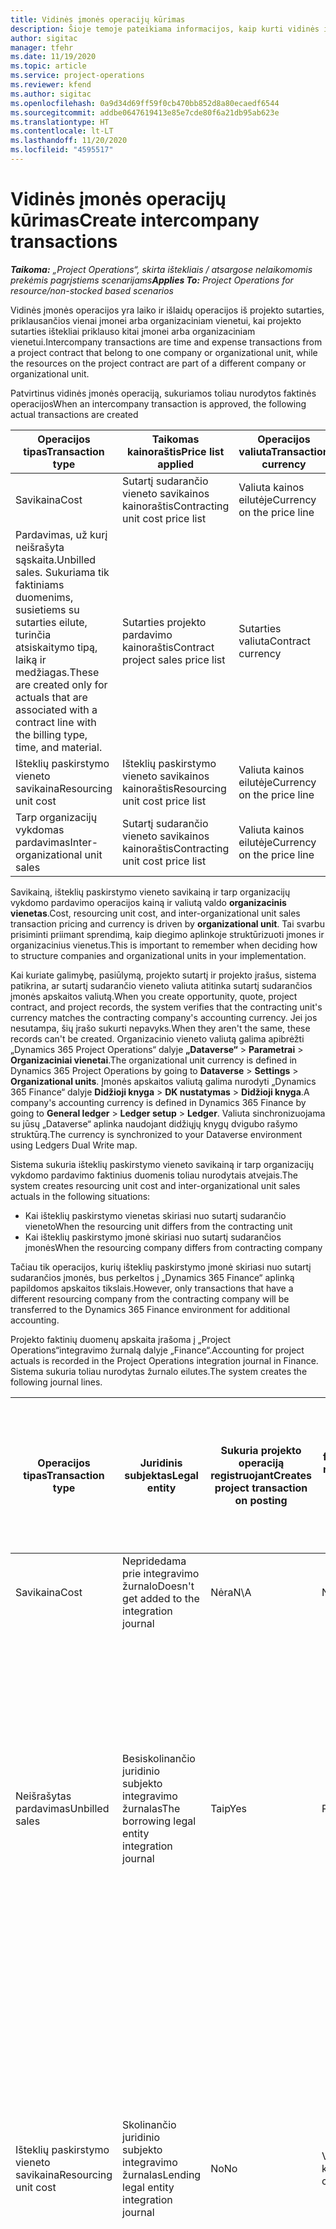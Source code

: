 ```yaml
---
title: Vidinės įmonės operacijų kūrimas
description: Šioje temoje pateikiama informacijos, kaip kurti vidinės įmonės operacijas.
author: sigitac
manager: tfehr
ms.date: 11/19/2020
ms.topic: article
ms.service: project-operations
ms.reviewer: kfend
ms.author: sigitac
ms.openlocfilehash: 0a9d34d69ff59f0cb470bb852d8a80ecaedf6544
ms.sourcegitcommit: addbe0647619413e85e7cde80f6a21db95ab623e
ms.translationtype: HT
ms.contentlocale: lt-LT
ms.lasthandoff: 11/20/2020
ms.locfileid: "4595517"
---
```

# <a name="create-intercompany-transactions"></a><span data-ttu-id="f1e4e-103">Vidinės įmonės operacijų kūrimas</span><span class="sxs-lookup"><span data-stu-id="f1e4e-103">Create intercompany transactions</span></span>

<span data-ttu-id="f1e4e-104">_**Taikoma:** „Project Operations“, skirta ištekliais / atsargose nelaikomomis prekėmis pagrįstiems scenarijams_</span><span class="sxs-lookup"><span data-stu-id="f1e4e-104">_**Applies To:** Project Operations for resource/non-stocked based scenarios_</span></span>

<span data-ttu-id="f1e4e-105">Vidinės įmonės operacijos yra laiko ir išlaidų operacijos iš projekto sutarties, priklausančios vienai įmonei arba organizaciniam vienetui, kai projekto sutarties ištekliai priklauso kitai įmonei arba organizaciniam vienetui.</span><span class="sxs-lookup"><span data-stu-id="f1e4e-105">Intercompany transactions are time and expense transactions from a project contract that belong to one company or organizational unit, while the resources on the project contract are part of a different company or organizational unit.</span></span>

<span data-ttu-id="f1e4e-106">Patvirtinus vidinės įmonės operaciją, sukuriamos toliau nurodytos faktinės operacijos</span><span class="sxs-lookup"><span data-stu-id="f1e4e-106">When an intercompany transaction is approved, the following actual transactions are created</span></span>

| <span data-ttu-id="f1e4e-107">**Operacijos tipas**</span><span class="sxs-lookup"><span data-stu-id="f1e4e-107">**Transaction type**</span></span> | <span data-ttu-id="f1e4e-108">**Taikomas kainoraštis**</span><span class="sxs-lookup"><span data-stu-id="f1e4e-108">**Price list applied**</span></span> | <span data-ttu-id="f1e4e-109">**Operacijos valiuta**</span><span class="sxs-lookup"><span data-stu-id="f1e4e-109">**Transaction currency**</span></span> |
| --- | --- | --- |
| <span data-ttu-id="f1e4e-110">Savikaina</span><span class="sxs-lookup"><span data-stu-id="f1e4e-110">Cost</span></span> | <span data-ttu-id="f1e4e-111">Sutartį sudarančio vieneto savikainos kainoraštis</span><span class="sxs-lookup"><span data-stu-id="f1e4e-111">Contracting unit cost price list</span></span> | <span data-ttu-id="f1e4e-112">Valiuta kainos eilutėje</span><span class="sxs-lookup"><span data-stu-id="f1e4e-112">Currency on the price line</span></span> |
| <span data-ttu-id="f1e4e-113">Pardavimas, už kurį neišrašyta sąskaita.</span><span class="sxs-lookup"><span data-stu-id="f1e4e-113">Unbilled sales.</span></span> <span data-ttu-id="f1e4e-114">Sukuriama tik faktiniams duomenims, susietiems su sutarties eilute, turinčia atsiskaitymo tipą, laiką ir medžiagas.</span><span class="sxs-lookup"><span data-stu-id="f1e4e-114">These are created only for actuals that are associated with a contract line with the billing type, time, and material.</span></span> | <span data-ttu-id="f1e4e-115">Sutarties projekto pardavimo kainoraštis</span><span class="sxs-lookup"><span data-stu-id="f1e4e-115">Contract project sales price list</span></span> | <span data-ttu-id="f1e4e-116">Sutarties valiuta</span><span class="sxs-lookup"><span data-stu-id="f1e4e-116">Contract currency</span></span> |
| <span data-ttu-id="f1e4e-117">Išteklių paskirstymo vieneto savikaina</span><span class="sxs-lookup"><span data-stu-id="f1e4e-117">Resourcing unit cost</span></span> | <span data-ttu-id="f1e4e-118">Išteklių paskirstymo vieneto savikainos kainoraštis</span><span class="sxs-lookup"><span data-stu-id="f1e4e-118">Resourcing unit cost price list</span></span> | <span data-ttu-id="f1e4e-119">Valiuta kainos eilutėje</span><span class="sxs-lookup"><span data-stu-id="f1e4e-119">Currency on the price line</span></span> |
| <span data-ttu-id="f1e4e-120">Tarp organizacijų vykdomas pardavimas</span><span class="sxs-lookup"><span data-stu-id="f1e4e-120">Inter-organizational unit sales</span></span> | <span data-ttu-id="f1e4e-121">Sutartį sudarančio vieneto savikainos kainoraštis</span><span class="sxs-lookup"><span data-stu-id="f1e4e-121">Contracting unit cost price list</span></span> | <span data-ttu-id="f1e4e-122">Valiuta kainos eilutėje</span><span class="sxs-lookup"><span data-stu-id="f1e4e-122">Currency on the price line</span></span> |

<span data-ttu-id="f1e4e-123">Savikainą, išteklių paskirstymo vieneto savikainą ir tarp organizacijų vykdomo pardavimo operacijos kainą ir valiutą valdo **organizacinis vienetas**.</span><span class="sxs-lookup"><span data-stu-id="f1e4e-123">Cost, resourcing unit cost, and inter-organizational unit sales transaction pricing and currency is driven by **organizational unit**.</span></span> <span data-ttu-id="f1e4e-124">Tai svarbu prisiminti priimant sprendimą, kaip diegimo aplinkoje struktūrizuoti įmones ir organizacinius vienetus.</span><span class="sxs-lookup"><span data-stu-id="f1e4e-124">This is important to remember when deciding how to structure companies and organizational units in your implementation.</span></span>

<span data-ttu-id="f1e4e-125">Kai kuriate galimybę, pasiūlymą, projekto sutartį ir projekto įrašus, sistema patikrina, ar sutartį sudarančio vieneto valiuta atitinka sutartį sudarančios įmonės apskaitos valiutą.</span><span class="sxs-lookup"><span data-stu-id="f1e4e-125">When you create opportunity, quote, project contract, and project records, the system verifies that the contracting unit's currency matches the contracting company's accounting currency.</span></span> <span data-ttu-id="f1e4e-126">Jei jos nesutampa, šių įrašo sukurti nepavyks.</span><span class="sxs-lookup"><span data-stu-id="f1e4e-126">When they aren't the same, these records can't be created.</span></span> <span data-ttu-id="f1e4e-127">Organizacinio vieneto valiutą galima apibrėžti „Dynamics 365 Project Operations“ dalyje **„Dataverse“** > **Parametrai** > **Organizaciniai vienetai**.</span><span class="sxs-lookup"><span data-stu-id="f1e4e-127">The organizational unit currency is defined in Dynamics 365 Project Operations by going to **Dataverse** > **Settings** > **Organizational units**.</span></span> <span data-ttu-id="f1e4e-128">Įmonės apskaitos valiutą galima nurodyti „Dynamics 365 Finance“ dalyje **Didžioji knyga** > **DK nustatymas** > **Didžioji knyga**.</span><span class="sxs-lookup"><span data-stu-id="f1e4e-128">A company's accounting currency is defined in Dynamics 365 Finance by going to **General ledger** > **Ledger setup** > **Ledger**.</span></span> <span data-ttu-id="f1e4e-129">Valiuta sinchronizuojama su jūsų „Dataverse“ aplinka naudojant didžiųjų knygų dvigubo rašymo struktūrą.</span><span class="sxs-lookup"><span data-stu-id="f1e4e-129">The currency is synchronized to your Dataverse environment using Ledgers Dual Write map.</span></span>

<span data-ttu-id="f1e4e-130">Sistema sukuria išteklių paskirstymo vieneto savikainą ir tarp organizacijų vykdomo pardavimo faktinius duomenis toliau nurodytais atvejais.</span><span class="sxs-lookup"><span data-stu-id="f1e4e-130">The system creates resourcing unit cost and inter-organizational unit sales actuals  in the following situations:</span></span>

  - <span data-ttu-id="f1e4e-131">Kai išteklių paskirstymo vienetas skiriasi nuo sutartį sudarančio vieneto</span><span class="sxs-lookup"><span data-stu-id="f1e4e-131">When the resourcing unit differs from the contracting unit</span></span>
  - <span data-ttu-id="f1e4e-132">Kai išteklių paskirstymo įmonė skiriasi nuo sutartį sudarančios įmonės</span><span class="sxs-lookup"><span data-stu-id="f1e4e-132">When the resourcing company differs from contracting company</span></span>

<span data-ttu-id="f1e4e-133">Tačiau tik operacijos, kurių išteklių paskirstymo įmonė skiriasi nuo sutartį sudarančios įmonės, bus perkeltos į „Dynamics 365 Finance“ aplinką papildomos apskaitos tikslais.</span><span class="sxs-lookup"><span data-stu-id="f1e4e-133">However, only transactions that have a different resourcing company from the contracting company will be transferred to the Dynamics 365 Finance environment for additional accounting.</span></span>

<span data-ttu-id="f1e4e-134">Projekto faktinių duomenų apskaita įrašoma į „Project Operations“integravimo žurnalą dalyje „Finance“.</span><span class="sxs-lookup"><span data-stu-id="f1e4e-134">Accounting for project actuals is recorded in the Project Operations integration journal in Finance.</span></span> <span data-ttu-id="f1e4e-135">Sistema sukuria toliau nurodytas žurnalo eilutes.</span><span class="sxs-lookup"><span data-stu-id="f1e4e-135">The system creates the following journal lines.</span></span>

| <span data-ttu-id="f1e4e-136">**Operacijos tipas**</span><span class="sxs-lookup"><span data-stu-id="f1e4e-136">**Transaction type**</span></span> | <span data-ttu-id="f1e4e-137">**Juridinis subjektas**</span><span class="sxs-lookup"><span data-stu-id="f1e4e-137">**Legal entity**</span></span> | <span data-ttu-id="f1e4e-138">**Sukuria projekto operaciją registruojant**</span><span class="sxs-lookup"><span data-stu-id="f1e4e-138">**Creates project transaction on posting**</span></span> | <span data-ttu-id="f1e4e-139">**Numatytosios finansinių dimensijų reikšmės gaunamos iš**</span><span class="sxs-lookup"><span data-stu-id="f1e4e-139">**Financial dimensions default from**</span></span> | <span data-ttu-id="f1e4e-140">**Numatytoji atsiskaitymo PVM grupė ir atsiskaitymo elemento PVM grupė**</span><span class="sxs-lookup"><span data-stu-id="f1e4e-140">**Default billing sales tax group and billing item sales tax group**</span></span> |
| --- | --- | --- | --- | --- |
| <span data-ttu-id="f1e4e-141">Savikaina</span><span class="sxs-lookup"><span data-stu-id="f1e4e-141">Cost</span></span> | <span data-ttu-id="f1e4e-142">Nepridedama prie integravimo žurnalo</span><span class="sxs-lookup"><span data-stu-id="f1e4e-142">Doesn't get added to the integration journal</span></span> | <span data-ttu-id="f1e4e-143">Nėra</span><span class="sxs-lookup"><span data-stu-id="f1e4e-143">N\A</span></span> | <span data-ttu-id="f1e4e-144">Nėra</span><span class="sxs-lookup"><span data-stu-id="f1e4e-144">N\A</span></span> | <span data-ttu-id="f1e4e-145">Nėra</span><span class="sxs-lookup"><span data-stu-id="f1e4e-145">N\A</span></span> |
| <span data-ttu-id="f1e4e-146">Neišrašytas pardavimas</span><span class="sxs-lookup"><span data-stu-id="f1e4e-146">Unbilled sales</span></span> | <span data-ttu-id="f1e4e-147">Besiskolinančio juridinio subjekto integravimo žurnalas</span><span class="sxs-lookup"><span data-stu-id="f1e4e-147">The borrowing legal entity integration journal</span></span> | <span data-ttu-id="f1e4e-148">Taip</span><span class="sxs-lookup"><span data-stu-id="f1e4e-148">Yes</span></span> | <span data-ttu-id="f1e4e-149">Project</span><span class="sxs-lookup"><span data-stu-id="f1e4e-149">Project</span></span> | <span data-ttu-id="f1e4e-150">**Atsiskaitymo PVM grupė**: remiantis **sutarties klientu**</span><span class="sxs-lookup"><span data-stu-id="f1e4e-150">**Billing sales tax group**: Based on the **contract customer**</span></span> <br/> <span data-ttu-id="f1e4e-151">**Atsiskaitymo elemento PVM grupė**: iš esamo juridinio subjekto projekto kategorijos žurnalo eilutėje</span><span class="sxs-lookup"><span data-stu-id="f1e4e-151">**Billing item sales tax group**: From the current legal entity project category on the journal line</span></span> |
| <span data-ttu-id="f1e4e-152">Išteklių paskirstymo vieneto savikaina</span><span class="sxs-lookup"><span data-stu-id="f1e4e-152">Resourcing unit cost</span></span> | <span data-ttu-id="f1e4e-153">Skolinančio juridinio subjekto integravimo žurnalas</span><span class="sxs-lookup"><span data-stu-id="f1e4e-153">Lending legal entity integration journal</span></span> | <span data-ttu-id="f1e4e-154">No</span><span class="sxs-lookup"><span data-stu-id="f1e4e-154">No</span></span> | <span data-ttu-id="f1e4e-155">Vidinės įmonės klientas</span><span class="sxs-lookup"><span data-stu-id="f1e4e-155">Intercompany customer</span></span> | <span data-ttu-id="f1e4e-156">**Atsiskaitymo PVM grupė**: remiantis **vidinės įmonės klientu**</span><span class="sxs-lookup"><span data-stu-id="f1e4e-156">**Billing sales tax group**: Based on the **intercompany customer**</span></span> <br/> <span data-ttu-id="f1e4e-157">**Atsiskaitymo elemento PVM grupė**: iš esamo juridinio subjekto projekto kategorijos žurnalo eilutėje</span><span class="sxs-lookup"><span data-stu-id="f1e4e-157">**Billing item sales tax group**: From the current legal entity project category on the journal line</span></span> |
| <span data-ttu-id="f1e4e-158">Tarp organizacijų vykdomas pardavimas</span><span class="sxs-lookup"><span data-stu-id="f1e4e-158">Inter-organizational sales</span></span> | <span data-ttu-id="f1e4e-159">Skolinančio juridinio subjekto integravimo žurnalas</span><span class="sxs-lookup"><span data-stu-id="f1e4e-159">Lending legal entity integration journal</span></span> | <span data-ttu-id="f1e4e-160">No</span><span class="sxs-lookup"><span data-stu-id="f1e4e-160">No</span></span> | <span data-ttu-id="f1e4e-161">Vidinės įmonės klientas</span><span class="sxs-lookup"><span data-stu-id="f1e4e-161">Intercompany customer</span></span> | <span data-ttu-id="f1e4e-162">**Atsiskaitymo PVM grupė**: remiantis **vidinės įmonės klientu**</span><span class="sxs-lookup"><span data-stu-id="f1e4e-162">**Billing sales tax group**: Based on the **intercompany customer**</span></span> <br/> <span data-ttu-id="f1e4e-163">**Atsiskaitymo elemento PVM grupė**: iš esamo juridinio subjekto projekto kategorijos žurnalo eilutėje</span><span class="sxs-lookup"><span data-stu-id="f1e4e-163">**Billing item sales tax group**: From the current legal entity project category on the journal line</span></span> |

### <a name="example-intercompany-transactions"></a><span data-ttu-id="f1e4e-164">Pavyzdys: vidinės įmonės operacijos</span><span class="sxs-lookup"><span data-stu-id="f1e4e-164">Example: Intercompany transactions</span></span>

<span data-ttu-id="f1e4e-165">Simona Terentjeva, GBPM dirbanti kūrėja, užregistravo, kad dirbo 10 darbo valandų su „USPM Adventure Works“ projektu, kurį patvirtino projekto vadovas.</span><span class="sxs-lookup"><span data-stu-id="f1e4e-165">Molly Clark, developer employed in GBPM records 10 hours of work against a USPM Adventure Works project, which is approved by the project manager.</span></span> <span data-ttu-id="f1e4e-166">Kūrėjo valandinis įkainis įmonėje GBPM yra 88 GBP.</span><span class="sxs-lookup"><span data-stu-id="f1e4e-166">Developer cost in GBPM is 88 GBP per hour.</span></span> <span data-ttu-id="f1e4e-167">GBPM įmonei USPM pateiks sąskaitą, kurioje nurodytas 120 USD valandinis kūrėjo įkainis.</span><span class="sxs-lookup"><span data-stu-id="f1e4e-167">GBPM will bill USPM 120 USD per developer hour.</span></span> <span data-ttu-id="f1e4e-168">USPM pateiks klientui „Adventure Works“ sąskaitą, kurioje nurodytas 200 USD įkainis už GBPM ištekliaus darbą.</span><span class="sxs-lookup"><span data-stu-id="f1e4e-168">USPM will bill the customer Adventure Works, 200 USD for work done by the GBPM resource.</span></span> <span data-ttu-id="f1e4e-169">Norėdami gauti daugiau informacijos žr. [Vidinės įmonės SF išrašymo konfigūravimas](configure-intercompany-invoicing.md).</span><span class="sxs-lookup"><span data-stu-id="f1e4e-169">For more information, see [Configure intercompany invoicing](configure-intercompany-invoicing.md).</span></span>

1. <span data-ttu-id="f1e4e-170">„Project Operations“ eikite į **Ištekliai** ir sąraše pasirinkite **Simona Terentjeva**.</span><span class="sxs-lookup"><span data-stu-id="f1e4e-170">In Project Operations, go to **Resources**, and select **Molly Clark** from the list.</span></span> <span data-ttu-id="f1e4e-171">Skirtuko **Planavimas** lauke **Įmonė** pasirinkite **GBPM**.</span><span class="sxs-lookup"><span data-stu-id="f1e4e-171">On the **Scheduling** tab, in the **Company** field, select **GBPM**.</span></span>
2. <span data-ttu-id="f1e4e-172">Eikite į **Pardavimas** > **Klientai** ir pasirinkite **Naujas**, kad  to create sukurtumėte naują kliento įrašą, skirtą „Adventure Works“.</span><span class="sxs-lookup"><span data-stu-id="f1e4e-172">Go to **Sales** > **Customers**, and select **New** to create a new customer record for Adventure Works.</span></span>
    1. <span data-ttu-id="f1e4e-173">Nustatykite įmonę **USPM**.</span><span class="sxs-lookup"><span data-stu-id="f1e4e-173">Set the company to **USPM**.</span></span>
    2. <span data-ttu-id="f1e4e-174">Nustatykite **Ryšio tipas** parinktį **Klientas**.</span><span class="sxs-lookup"><span data-stu-id="f1e4e-174">Set **Relationship type** to **Customer**.</span></span>
    3. <span data-ttu-id="f1e4e-175">Pasirinkite **10 klientų grupė – vietinis**.</span><span class="sxs-lookup"><span data-stu-id="f1e4e-175">Select **Customer group 10 – Domestic**.</span></span>
    4. <span data-ttu-id="f1e4e-176">Nustatykite valiutą **USD**.</span><span class="sxs-lookup"><span data-stu-id="f1e4e-176">Set currency to **USD**.</span></span>
    5. <span data-ttu-id="f1e4e-177">Įrašykite įrašą.</span><span class="sxs-lookup"><span data-stu-id="f1e4e-177">Save the record.</span></span>
3. <span data-ttu-id="f1e4e-178">Eikite į **Pardavimas** > **Projekto sutartys** ir sukurkite naują projekto sutartį, skirtą „Adventure Works“.</span><span class="sxs-lookup"><span data-stu-id="f1e4e-178">Go to **Sales** > **Project Contracts** and create a new project contract for Adventure Works.</span></span>
    1. <span data-ttu-id="f1e4e-179">Nustatykite įmonė, kuriai priklauso, kaip **USPM**, o sutartį sudarantį vienetą – kaip **Contoso Robotics US**.</span><span class="sxs-lookup"><span data-stu-id="f1e4e-179">Set the owning company to **USPM** and the contracting unit to **Contoso Robotics US**.</span></span>
    2. <span data-ttu-id="f1e4e-180">Pasirinkite „Adventure Works“ kaip klientą.</span><span class="sxs-lookup"><span data-stu-id="f1e4e-180">Select Adventure Works as the customer.</span></span>
    3. <span data-ttu-id="f1e4e-181">Pasirinkite produkto kainoraštį ir įrašykite įrašą.</span><span class="sxs-lookup"><span data-stu-id="f1e4e-181">Select a product price list and save the record.</span></span>
    4. <span data-ttu-id="f1e4e-182">Skirtuke **Sutarties eilutės** sukurkite naują sutarties eilutę.</span><span class="sxs-lookup"><span data-stu-id="f1e4e-182">On the **Contract Lines** tab, create a new contract line.</span></span> <span data-ttu-id="f1e4e-183">Nustatykite bet kokį pavadinimą ir pasirinkite **Laikas ir medžiagos** kaip atsiskaitymo metodą.</span><span class="sxs-lookup"><span data-stu-id="f1e4e-183">Set any name, and select **Time and Materials** as the billing method.</span></span>
    5. <span data-ttu-id="f1e4e-184">Sukurkite naują projektą ir susiekite jį su šia sutarties eilute.</span><span class="sxs-lookup"><span data-stu-id="f1e4e-184">Create a new project and associate it with this contract line.</span></span>
4. <span data-ttu-id="f1e4e-185">Prisijunkite kaip išteklius **Simona Terentjeva**.</span><span class="sxs-lookup"><span data-stu-id="f1e4e-185">Sign in as the resource, **Molly Clark**.</span></span> <span data-ttu-id="f1e4e-186">Eikite į **Projektai** > **Laiko įrašai** ir sukurkite laiko įrašą, skirtą „Adventure Works“ projektui.</span><span class="sxs-lookup"><span data-stu-id="f1e4e-186">Go to **Projects** > **Time entries**, and create a time entry for the Adventure Works project.</span></span>
5. <span data-ttu-id="f1e4e-187">Prisijunkite kaip projekto vadovas.</span><span class="sxs-lookup"><span data-stu-id="f1e4e-187">Sign in as the Project manager.</span></span> <span data-ttu-id="f1e4e-188">Eikite į **Projektai** > **Patvirtinimai** ir patvirtinkite laiko įrašo operaciją, kurią užregistravo Simona Terentjeva.</span><span class="sxs-lookup"><span data-stu-id="f1e4e-188">Go to **Projects** > **Approvals**, and approve the time entry transaction logged by Molly Clark.</span></span>
6. <span data-ttu-id="f1e4e-189">Eikite į „Adventure Works“ projektą ir pasirinkite **Susiję** > **Faktiniai duomenys**.</span><span class="sxs-lookup"><span data-stu-id="f1e4e-189">Navigate to the Adventure Works project and select \*\*Related > **Actuals**.</span></span> <span data-ttu-id="f1e4e-190">Sukuriamos toliau nurodytos faktinių operacijų operacijos.</span><span class="sxs-lookup"><span data-stu-id="f1e4e-190">The following actuals transactions are created.</span></span>

| <span data-ttu-id="f1e4e-191">**Operacijos tipas**</span><span class="sxs-lookup"><span data-stu-id="f1e4e-191">**Transaction type**</span></span> | <span data-ttu-id="f1e4e-192">**Kainos**</span><span class="sxs-lookup"><span data-stu-id="f1e4e-192">**Price**</span></span> | <span data-ttu-id="f1e4e-193">**Operacijos valiuta**</span><span class="sxs-lookup"><span data-stu-id="f1e4e-193">**Transaction currency**</span></span> | <span data-ttu-id="f1e4e-194">**Suma**</span><span class="sxs-lookup"><span data-stu-id="f1e4e-194">**Amount**</span></span> |
| --- | --- | --- | --- |
| <span data-ttu-id="f1e4e-195">Savikaina</span><span class="sxs-lookup"><span data-stu-id="f1e4e-195">Cost</span></span> | <span data-ttu-id="f1e4e-196">120</span><span class="sxs-lookup"><span data-stu-id="f1e4e-196">120</span></span> | <span data-ttu-id="f1e4e-197">USD</span><span class="sxs-lookup"><span data-stu-id="f1e4e-197">USD</span></span> | <span data-ttu-id="f1e4e-198">1200</span><span class="sxs-lookup"><span data-stu-id="f1e4e-198">1200</span></span> |
| <span data-ttu-id="f1e4e-199">Neišrašytas pardavimas</span><span class="sxs-lookup"><span data-stu-id="f1e4e-199">Unbilled sales</span></span> | <span data-ttu-id="f1e4e-200">Virš 200</span><span class="sxs-lookup"><span data-stu-id="f1e4e-200">200</span></span> | <span data-ttu-id="f1e4e-201">USD</span><span class="sxs-lookup"><span data-stu-id="f1e4e-201">USD</span></span> | <span data-ttu-id="f1e4e-202">2000</span><span class="sxs-lookup"><span data-stu-id="f1e4e-202">2000</span></span> |
| <span data-ttu-id="f1e4e-203">Išteklių paskirstymo vieneto savikaina</span><span class="sxs-lookup"><span data-stu-id="f1e4e-203">Resourcing unit cost</span></span> | <span data-ttu-id="f1e4e-204">88</span><span class="sxs-lookup"><span data-stu-id="f1e4e-204">88</span></span> | <span data-ttu-id="f1e4e-205">GBP</span><span class="sxs-lookup"><span data-stu-id="f1e4e-205">GBP</span></span> | <span data-ttu-id="f1e4e-206">880</span><span class="sxs-lookup"><span data-stu-id="f1e4e-206">880</span></span> |
| <span data-ttu-id="f1e4e-207">Tarp organizacijų vykdomas pardavimas</span><span class="sxs-lookup"><span data-stu-id="f1e4e-207">Inter-org unit sales</span></span> | <span data-ttu-id="f1e4e-208">120</span><span class="sxs-lookup"><span data-stu-id="f1e4e-208">120</span></span> | <span data-ttu-id="f1e4e-209">USD</span><span class="sxs-lookup"><span data-stu-id="f1e4e-209">USD</span></span> | <span data-ttu-id="f1e4e-210">1200</span><span class="sxs-lookup"><span data-stu-id="f1e4e-210">1200</span></span> |

7. <span data-ttu-id="f1e4e-211">Prisijunkite kaip USPM buhalteris.</span><span class="sxs-lookup"><span data-stu-id="f1e4e-211">Sign in as a USPM accountant.</span></span> <span data-ttu-id="f1e4e-212">Atidarykite „Project Operations“ egzempliorių „Finance“ ir pasirinkite įmonę **USPM**.</span><span class="sxs-lookup"><span data-stu-id="f1e4e-212">Open the Finance instance of Project Operations, and select the company **USPM**.</span></span> 
8. <span data-ttu-id="f1e4e-213">Eikite į **Projektų valdymas ir apskaita** > **Periodiniai** > **„Project Operations“ ir „Customer Engagement“** > **Importuoti iš paruošimo** ir pasirinkite vykdyti periodinį procesą.</span><span class="sxs-lookup"><span data-stu-id="f1e4e-213">Go to **Project management and accounting** > **Periodic** > **Project Operations on Customer Engagement** > **Import from staging** and select to run the periodic process.</span></span> <span data-ttu-id="f1e4e-214">Šis periodinis procesas užpildys „Project Operations“ integravimo žurnalą.</span><span class="sxs-lookup"><span data-stu-id="f1e4e-214">This periodic process will fill in Project Operations Integration journal.</span></span>
9. <span data-ttu-id="f1e4e-215">Eikite į **Projektų valdymas ir apskaita** > **Žurnalai** > **„Project Operations“ integravimo žurnalas** ir peržiūrėkite žurnalo eilutes.</span><span class="sxs-lookup"><span data-stu-id="f1e4e-215">Go to **Project management and accounting** > **Journals** > **Project Operations integration journal** and review the journal lines.</span></span> <span data-ttu-id="f1e4e-216">Sistema sukuria toliau nurodytą eilutę.</span><span class="sxs-lookup"><span data-stu-id="f1e4e-216">The system creates the following line.</span></span>

    | <span data-ttu-id="f1e4e-217">**Operacijos tipas**</span><span class="sxs-lookup"><span data-stu-id="f1e4e-217">**Transaction type**</span></span> | <span data-ttu-id="f1e4e-218">**Kainos**</span><span class="sxs-lookup"><span data-stu-id="f1e4e-218">**Price**</span></span> | <span data-ttu-id="f1e4e-219">**Operacijos valiuta**</span><span class="sxs-lookup"><span data-stu-id="f1e4e-219">**Transaction currency**</span></span> | <span data-ttu-id="f1e4e-220">**Suma**</span><span class="sxs-lookup"><span data-stu-id="f1e4e-220">**Amount**</span></span> |
    | --- | --- | --- | --- |
    | <span data-ttu-id="f1e4e-221">Neišrašytas pardavimas</span><span class="sxs-lookup"><span data-stu-id="f1e4e-221">Unbilled sales</span></span> | <span data-ttu-id="f1e4e-222">Virš 200</span><span class="sxs-lookup"><span data-stu-id="f1e4e-222">200</span></span> | <span data-ttu-id="f1e4e-223">USD</span><span class="sxs-lookup"><span data-stu-id="f1e4e-223">USD</span></span> | <span data-ttu-id="f1e4e-224">2000</span><span class="sxs-lookup"><span data-stu-id="f1e4e-224">2000</span></span> |

    <span data-ttu-id="f1e4e-225">Jei sistema yra nustatyta kaupti šio projekto įplaukas, užregistruojami toliau nurodyti duomenys.</span><span class="sxs-lookup"><span data-stu-id="f1e4e-225">If the system is set up to accrue revenue for this project, the following is posted:</span></span>

    - <span data-ttu-id="f1e4e-226">Debetas: projektas – NG pardavimo vertė 200 USD</span><span class="sxs-lookup"><span data-stu-id="f1e4e-226">Debit: Project – WIP sales value 200 USD</span></span>
    - <span data-ttu-id="f1e4e-227">Kreditas: projektas – sukauptos įplaukos 200 USD</span><span class="sxs-lookup"><span data-stu-id="f1e4e-227">Credit: Project – Accrued Revenue 200 USD</span></span>

    <span data-ttu-id="f1e4e-228">Šis pardavimas, už kurį neišrašyta sąskaita, jau paruoštas SF išrašyti.</span><span class="sxs-lookup"><span data-stu-id="f1e4e-228">This unbilled sale is now ready for invoicing.</span></span> <span data-ttu-id="f1e4e-229">Prireikus galima finansiškai užregistruoti klientui „Adventure Works“ skirtą sąskaitą faktūrą.</span><span class="sxs-lookup"><span data-stu-id="f1e4e-229">The invoice for the customer Adventure Works can be financially posted when needed.</span></span>

10. <span data-ttu-id="f1e4e-230">Prisijunkite kaip **GBPM** buhalteris.</span><span class="sxs-lookup"><span data-stu-id="f1e4e-230">Sign in as the **GBPM** accountant.</span></span> <span data-ttu-id="f1e4e-231">Atidarykite „Project Operations“ egzempliorių „Finance“ ir atidarykite įmonę **GBPM**.</span><span class="sxs-lookup"><span data-stu-id="f1e4e-231">Open the Finance instance of Project Operations, and open the company, **GBPM**.</span></span> 
11. <span data-ttu-id="f1e4e-232">Eikite į **Projektų valdymas ir apskaita** > **Periodiniai** > **„Project Operations“ ir „Customer Engagement“** > **Importuoti iš paruošimo** ir pasirinkite vykdyti periodinį procesą, kad užpildytumėte „Project Operations“ integravimo žurnalą.</span><span class="sxs-lookup"><span data-stu-id="f1e4e-232">Go to **Project management and accounting** > **Periodic** > **Project Operations on Customer Engagement** > **Import from staging** and run the periodic process to  fill in Project Operations Integration journal.</span></span>
12. <span data-ttu-id="f1e4e-233">Eikite į **Projektų valdymas ir apskaita** > **Žurnalai** > **„Project Operations“ integravimo žurnalas** ir peržiūrėkite eilutes.</span><span class="sxs-lookup"><span data-stu-id="f1e4e-233">Go to **Project management and accounting** > **Journals** > **Project Operations integration journal** and review the lines.</span></span> <span data-ttu-id="f1e4e-234">Sistema sukuria toliau nurodytas eilutes.</span><span class="sxs-lookup"><span data-stu-id="f1e4e-234">The system creates the following lines.</span></span>

    | <span data-ttu-id="f1e4e-235">**Operacijos tipas**</span><span class="sxs-lookup"><span data-stu-id="f1e4e-235">**Transaction type**</span></span> | <span data-ttu-id="f1e4e-236">**Kainos**</span><span class="sxs-lookup"><span data-stu-id="f1e4e-236">**Price**</span></span> | <span data-ttu-id="f1e4e-237">**Operacijos valiuta**</span><span class="sxs-lookup"><span data-stu-id="f1e4e-237">**Transaction currency**</span></span> | <span data-ttu-id="f1e4e-238">**Suma**</span><span class="sxs-lookup"><span data-stu-id="f1e4e-238">**Amount**</span></span> |
    | --- | --- | --- | --- |
    | <span data-ttu-id="f1e4e-239">Išteklių paskirstymo vieneto savikaina</span><span class="sxs-lookup"><span data-stu-id="f1e4e-239">Resourcing unit cost</span></span> | <span data-ttu-id="f1e4e-240">88</span><span class="sxs-lookup"><span data-stu-id="f1e4e-240">88</span></span> | <span data-ttu-id="f1e4e-241">GBP</span><span class="sxs-lookup"><span data-stu-id="f1e4e-241">GBP</span></span> | <span data-ttu-id="f1e4e-242">880</span><span class="sxs-lookup"><span data-stu-id="f1e4e-242">880</span></span> |
    | <span data-ttu-id="f1e4e-243">Tarp organizacijų vykdomas pardavimas</span><span class="sxs-lookup"><span data-stu-id="f1e4e-243">Inter-org unit sales</span></span> | <span data-ttu-id="f1e4e-244">120</span><span class="sxs-lookup"><span data-stu-id="f1e4e-244">120</span></span> | <span data-ttu-id="f1e4e-245">USD</span><span class="sxs-lookup"><span data-stu-id="f1e4e-245">USD</span></span> | <span data-ttu-id="f1e4e-246">1200</span><span class="sxs-lookup"><span data-stu-id="f1e4e-246">1200</span></span> |

    <span data-ttu-id="f1e4e-247">Užregistravus šiuos įrašus sukuriamos toliau nurodytos kvito operacijos.</span><span class="sxs-lookup"><span data-stu-id="f1e4e-247">Posting these records result in the following voucher transactions:</span></span>

    - <span data-ttu-id="f1e4e-248">Debetas: projekto savikaina 88 GBP</span><span class="sxs-lookup"><span data-stu-id="f1e4e-248">Debit: Project cost 88 GBP</span></span>
    - <span data-ttu-id="f1e4e-249">Kreditas: Atlyginimo paskirstymas 88 GBP</span><span class="sxs-lookup"><span data-stu-id="f1e4e-249">Credit: Payroll allocation 88 GBP</span></span>

    <span data-ttu-id="f1e4e-250">Jei sistema yra nustatyta kaupti vidinės įmonės įplaukas, užregistruojami toliau nurodyti duomenys.</span><span class="sxs-lookup"><span data-stu-id="f1e4e-250">If system is set up to accrue intercompany revenue, the following is posted:</span></span>

    - <span data-ttu-id="f1e4e-251">Debetas: projektas – NG pardavimo vertė 120 USD</span><span class="sxs-lookup"><span data-stu-id="f1e4e-251">Debit: Project – WIP sales value 120 USD</span></span>
    - <span data-ttu-id="f1e4e-252">Kreditas: projektas – sukauptos įplaukos 120 USD</span><span class="sxs-lookup"><span data-stu-id="f1e4e-252">Credit: Project – Accrued Revenue 120 USD</span></span>

    <span data-ttu-id="f1e4e-253">Sistema jau paruošta kurti vidinės įmonės kliento sąskaitą faktūrą.</span><span class="sxs-lookup"><span data-stu-id="f1e4e-253">The system is now ready to create an intercompany customer invoice.</span></span>
